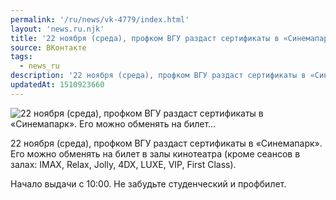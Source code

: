```yaml
---
permalink: '/ru/news/vk-4779/index.html'
layout: 'news.ru.njk'
title: '22 ноября (среда), профком ВГУ раздаст сертификаты в «Синемапарк». Его можно обменять на билет'
source: ВКонтакте
tags:
  - news_ru
description: '22 ноября (среда), профком ВГУ раздаст сертификаты в «Синемапарк». Его можно обменять на билет…'
updatedAt: 1510923660
---
```

![22 ноября (среда), профком ВГУ раздаст сертификаты в «Синемапарк». Его можно обменять на билет…](https://sun9-76.userapi.com/impf/EPodr-g211tdkiiAaX79a9_6HEZGrC73P3icfQ/NXON4S-OAzs.jpg?size=1280x854&quality=96&sign=726c88ca2f4888044c640fda6b8de0a8&c_uniq_tag=S29ozw-xDQqHxenQCo9M_8jASD7eFFuhre_iebECym8&type=album)

22 ноября (среда), профком ВГУ раздаст сертификаты в «Синемапарк». Его можно обменять на билет в залы кинотеатра (кроме сеансов в залах: IMAX, Relax, Jolly, 4DX, LUXE, VIP, First Class).

Начало выдачи с 10:00.
Не забудьте студенческий и профбилет.
